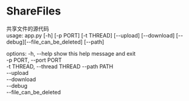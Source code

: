 # ShareFiles
共享文件的源代码  
usage: app.py [-h] [-p PORT] [-t THREAD] [--upload] [--download] [--debug][--file_can_be_deleted] [--path]

options:
  -h, --help  show this help message and exit  
  -p PORT, --port PORT  
  -t THREAD, --thread THREAD
  --path PATH  
  --upload  
  --download  
  --debug  
  --file_can_be_deleted  